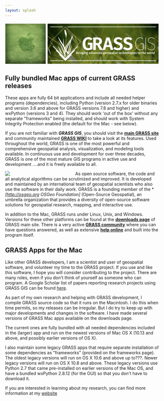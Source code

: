 ```yaml
---
layout: splash
---
```

![](assets/images/‎new_grassmac_spashscreen_transparent.png)
## Fully bundled Mac apps of current GRASS releases

These apps are fully 64 bit applications and include all needed helper programs (dependencies), including Python (version 2.7.x for older binaries and version 3.6 and above for GRASS versions 7.8 and higher) and wxPython (versions 3 and 4). They should work 'out of the box' without any separate "frameworks" being installed, and should work with System Integrity Protection enabled (the default for the Mac - see below).

If you are not familiar with ***GRASS GIS***, you should visit the **[ main GRASS site](http://grass.osgeo.org)** and community maintained **[GRASS WIKI](http://grass.osgeo.org/wiki/)** to take a look at its features. Used throughout the world, GRASS is one of the most powerful and comprehensive geospatial analysis, visualization, and modeling tools available. In continuous use and development for over three decades, GRASS is one of the most mature GIS programs in active use and development ....and it is freely available to all. 

<img align="left" src="https://github.com/cmbarton/grass-mac/blob/gh_pages/assets/images/OSGEOlogo.png" width="230"> As open source software, the code and all analytical algorithms can be scrutinized and improved. It is developed and maintained by an international team of geospatial scientists who also use the software in their daily work. GRASS is a founding member of the **[*http://osgeo.org OSGeo Foundation]** (Open-Source Geospatial), an umbrella organization that provides a diversity of open-source software solutions for geospatial research, mapping, and interactive use. 
 
In addition to the Mac, GRASS runs under Linux, Unix, and Windows. Versions for these other platforms can be found at the **[downloads page](http://grass.osgeo.org/download/)** of GRASS main site. There is a very active **[GRASS community](https://grass.osgeo.org/about/community/)** where you can have questions answered, as well as extensive **[help online](https://grass.osgeo.org/learn/ )** and built into the program itself. 

## GRASS Apps for the Mac

Like other GRASS developers, I am a scientist and user of geospatial software, and volunteer my time to the GRASS project. If you use and like this software, I hope you will consider contributing to the project. There are many roles, even if you don't think of yourself as someone who can program. A Google Scholar list of papers reporting research projects using GRASS GIS can be found [here](https://scholar.google.com/citations?hl=en&user=gJ0ZB0cAAAAJ&view_op=list_works&sortby=pubdate).

As part of my own research and helping with GRASS development, I compile GRASS source code so that it runs on the Macintosh. I do this when time permits, so my releases can be irregular. But I do try to keep up with major developments and changes in the software. I have made several versions of GRASS Mac apps available on the downloads page.

The current ones are fully bundled with all needed dependencies included in the (larger) app and run on the newest versions of Mac OS X (10.13 and above, and possibly earlier versions of OS X).

I also maintain some legacy GRASS apps that require separate installation of some dependencies as "frameworks" (provided on the frameworks page). The oldest legacy versions will run on OS X 10.6 and above up to???. Newer legacy versions will run on OS X 10.8 and above. These legacy versions use Python 2.7 that came pre-installed on earlier versions of the Mac OS, and have a bundled wxPython 2.8.12 (for the GUI) so that you don't have to download it.

If you are interested in learning about my research, you can find more information at my [website](http://cmbarton.wikidot.com )
